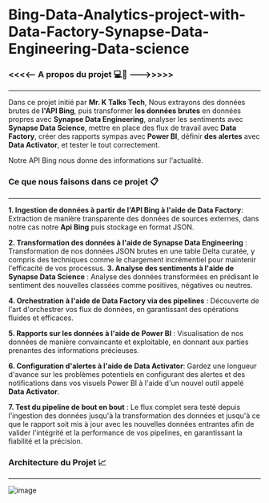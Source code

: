 # Bing-Data-Analytics-project-with-Data-Factory-Synapse-Data-Engineering-Data-science

### <<<<--  A propos du projet 💻📶 --->>>>>
*********************************************

Dans ce projet initié par **Mr. K Talks Tech**, Nous  extrayons  des données brutes de **l'API Bing**, puis transformer **les données brutes** en données propres avec **Synapse Data Engineering**, analyser les sentiments avec **Synapse Data Science**, mettre en place des flux de travail avec **Data Factory**, créer des rapports sympas avec **Power BI**, définir **des alertes** avec **Data Activator**, et tester le tout correctement.

Notre API Bing nous donne des informations sur l'actualité.


### Ce que nous faisons dans ce projet 📋
*****************************************

**1. Ingestion de données à partir de l'API Bing à l'aide de Data Factory**: Extraction de manière transparente des données de sources externes, dans notre cas notre **Api Bing** puis stockage en format JSON.

**2. Transformation des données à l'aide de Synapse Data Engineering** : Transformation de nos données JSON brutes en une table Delta curatée, y compris des techniques comme le chargement incrémentiel pour maintenir l'efficacité de vos processus.
**3. Analyse des sentiments à l'aide de Synapse Data Science** : Analyse des données transformées  en prédisant le sentiment des nouvelles classées comme positives, négatives ou neutres.

**4. Orchestration à l'aide de Data Factory via des pipelines** : Découverte de l'art d'orchestrer vos flux de données, en garantissant des opérations fluides et efficaces.

**5. Rapports sur les données à l'aide de Power BI** : Visualisation de nos données de manière convaincante et exploitable, en donnant aux parties prenantes des informations précieuses.

**6. Configuration d'alertes à l'aide de Data Activator**: Gardez une longueur d'avance sur les problèmes potentiels en configurant des alertes et des notifications dans vos visuels Power BI à l'aide d'un nouvel outil appelé **Data Activator**.

**7. Test du pipeline de bout en bout** : Le flux complet sera testé depuis l'ingestion des données jusqu'à la transformation des données et jusqu'à ce que le rapport soit mis à jour avec les nouvelles données entrantes afin de valider l'intégrité et la performance de vos pipelines, en garantissant la fiabilité et la précision.

### Architecture du Projet 📈
*******************************


![image](https://github.com/user-attachments/assets/5dbafd68-dcd9-47bb-9aa2-0cacc35a873a)


